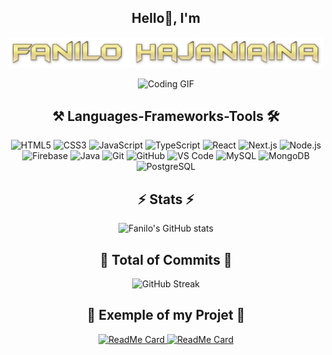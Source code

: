 <h2 align="center">Hello👋, I'm</h2>
<p align="center">
  <img src="https://github.com/FaniloHajaniaina/FaniloHajaniaina/blob/main/Nilo.png" alt="Bonjour, je suis Fanilo Hajaniaina!"/>
</p>

<p align="center">
  <img src="https://media.giphy.com/media/26u4nJPf0JtQPdStq/giphy.gif" alt="Coding GIF"/>
</p>

<h2 align="center">⚒️ Languages-Frameworks-Tools 🛠️</h2>
<p align="center">
    <img src="https://img.icons8.com/color/48/000000/html-5.png" alt="HTML5"/>
    <img src="https://img.icons8.com/color/48/000000/css3.png" alt="CSS3"/>
    <img src="https://img.icons8.com/color/48/000000/javascript.png" alt="JavaScript"/>
    <img src="https://img.icons8.com/color/48/000000/typescript.png" alt="TypeScript"/>
    <img src="https://img.icons8.com/color/48/000000/react-native.png" alt="React"/>
    <img src="https://img.icons8.com/fluency/48/000000/nextjs.png" alt="Next.js"/>
    <img src="https://img.icons8.com/color/48/000000/nodejs.png" alt="Node.js"/>
    <img src="https://img.icons8.com/color/48/000000/firebase.png" alt="Firebase"/>
    <img src="https://img.icons8.com/color/48/000000/java-coffee-cup-logo.png" alt="Java"/>
    <img src="https://img.icons8.com/color/48/000000/git.png" alt="Git"/>
    <img src="https://img.icons8.com/color/48/000000/github.png" alt="GitHub"/>
    <img src="https://img.icons8.com/fluency/48/000000/visual-studio-code-2019.png" alt="VS Code"/>
    <img src="https://img.icons8.com/color/48/000000/mysql-logo.png" alt="MySQL"/>
    <img src="https://img.icons8.com/color/48/000000/mongodb.png" alt="MongoDB"/>
    <img src="https://img.icons8.com/color/48/000000/postgresql.png" alt="PostgreSQL"/>
</p>

<h2 align="center">⚡ Stats ⚡</h2>
<p align="center">
  <img src="https://github-readme-stats.vercel.app/api?username=FaniloHajaniaina&show_icons=true&theme=radical" alt="Fanilo's GitHub stats"/>
</p>

<h2 align="center">🚀 Total of Commits 🚀</h2>

<p align="center">
  <img src="https://github-readme-streak-stats.herokuapp.com/?user=Narindrakoko&theme=radical" alt="GitHub Streak"/>
</p>

<h2 align="center">📌 Exemple of my Projet 📌</h2>
<p align="center">
  <a href="https://github.com/FaniloHajaniaina/E-Ticket">
    <img src="https://github-readme-stats.vercel.app/api/pin/?username=FaniloHajaniaina&repo=E-Ticket&theme=radical" alt="ReadMe Card"/>
  </a>
  <a href="https://github.com/FaniloHajaniaina/CRUD_ReactJs-nodeJs">
    <img src="https://github-readme-stats.vercel.app/api/pin/?username=FaniloHajaniaina&repo=CRUD_ReactJs-nodeJs&theme=radical" alt="ReadMe Card"/>
  </a>
</p>



<!--
**FaniloHajaniaina/FaniloHajaniaina** is a ✨ _special_ ✨ repository because its `README.md` (this file) appears on your GitHub profile.

Here are some ideas to get you started:

- 🔭 I’m currently working on ...
- 🌱 I’m currently learning ...
- 👯 I’m looking to collaborate on ...
- 🤔 I’m looking for help with ...
- 💬 Ask me about ...
- 📫 How to reach me: ...
- 😄 Pronouns: ...
- ⚡ Fun fact: ...
-->

